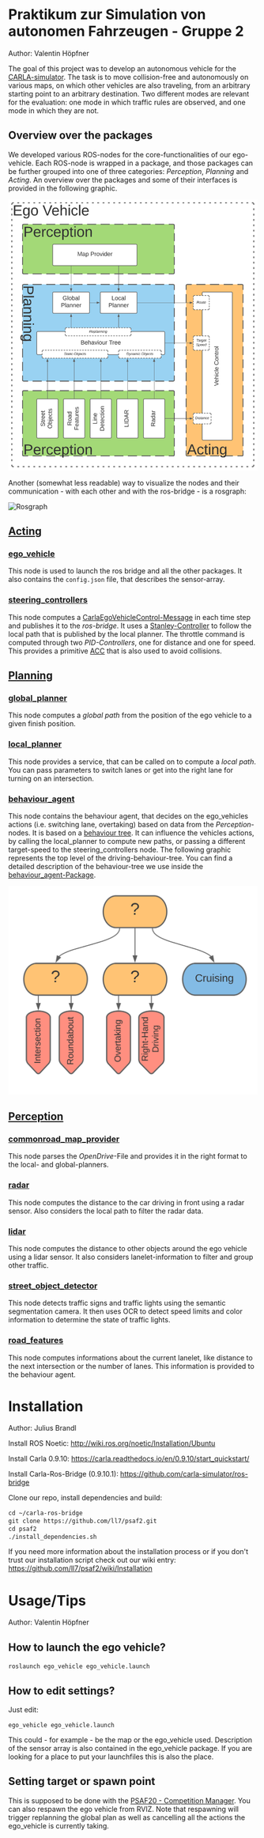 # Praktikum zur Simulation von autonomen Fahrzeugen - Gruppe 2
Author: Valentin Höpfner

The goal of this project was to develop an autonomous vehicle for the [CARLA-simulator](https://github.com/carla-simulator/carla). The task is to move collision-free and autonomously on various maps, on which other vehicles are also traveling, from an arbitrary starting point to an arbitrary destination. Two different modes are relevant for the evaluation: one mode in which traffic rules are observed, and one mode in which they are not. 

## Overview over the packages
We developed various ROS-nodes for the core-functionalities of our ego-vehicle. Each ROS-node is wrapped in a package, and those packages can be further grouped into one of three categories: _Perception_, _Planning_ and _Acting_. An overview over the packages and some of their interfaces is provided in the following graphic.

![Overview over the packages](documentation/package_overview.svg)

Another (somewhat less readable) way to visualize the nodes and their communication - with each other and with the ros-bridge - is a rosgraph:

![Rosgraph]()


## [Acting](Acting)

### [ego_vehicle](Acting/ego_vehicle)
This node is used to launch the ros bridge and all the other packages. It also contains the ```config.json``` file, that describes the sensor-array.

### [steering_controllers](Acting/steering_controllers)
This node computes a [CarlaEgoVehicleControl-Message](https://github.com/carla-simulator/ros-carla-msgs/blob/master/msg/CarlaEgoVehicleControl.msg) in each time step and publishes it to the _ros-bridge_. It uses a [Stanley-Controller](https://github.com/ll7/psaf2/wiki/Path-Tracking-Algorithmen) to follow the local path that is published by the local planner. The throttle command is computed through two _PID-Controllers_, one for distance and one for speed. This provides a primitive [ACC](https://en.wikipedia.org/wiki/Adaptive_cruise_control) that is also used to avoid collisions. 

## [Planning](Planning)

### [global_planner](Planning/global_planner)
This node computes a _global path_ from the position of the ego vehicle to a given finish position. 

### [local_planner](Planning/local_planner)
This node provides a service, that can be called on to compute a _local path_. You can pass parameters to switch lanes or get into the right lane for turning on an intersection.

### [behaviour_agent](Planning/behavior_agent)
This node contains the behaviour agent, that decides on the ego_vehicles actions (i.e. switching lane, overtaking) based on data from the _Perception_-nodes. It is based on a [behaviour tree](https://en.wikipedia.org/wiki/Behavior_tree_(artificial_intelligence,_robotics_and_control)). It can influence the vehicles actions, by calling the local_planner to compute new paths, or passing a different target-speed to the steering_controllers node. The following graphic represents the top level of the driving-behaviour-tree. You can find a detailed description of the behaviour-tree we use inside the [behaviour_agent-Package](Planning/behaviour_agent).

![BT-big-picture](documentation/behaviour_agent/bt_big_picture.svg)

## [Perception](Perception)

### [commonroad_map_provider](Perception/commonroad_map_provider)
This node parses the _OpenDrive_-File and provides it in the right format to the local- and global-planners.

### [radar](Perception/radar)
This node computes the distance to the car driving in front using a radar sensor. Also considers the local path to filter the radar data. 

### [lidar](Perception/lidar)
This node computes the distance to other objects around the ego vehicle using a lidar sensor. It also considers lanelet-information to filter and group other traffic. 

### [street_object_detector](Perception/street_object_detector)
This node detects traffic signs and traffic lights using the semantic segmentation camera. It then uses OCR to detect speed limits and color information to determine the state of traffic lights.  

### [road_features](Perception/road_features)
This node computes informations about the current lanelet, like distance to the next intersection or the number of lanes. This information is provided to the behaviour agent. 



# Installation
Author: Julius Brandl

Install ROS Noetic: http://wiki.ros.org/noetic/Installation/Ubuntu

Install Carla 0.9.10: https://carla.readthedocs.io/en/0.9.10/start_quickstart/

Install Carla-Ros-Bridge (0.9.10.1): https://github.com/carla-simulator/ros-bridge

Clone our repo, install dependencies and build:
```shell script
cd ~/carla-ros-bridge
git clone https://github.com/ll7/psaf2.git
cd psaf2
./install_dependencies.sh
```
If you need more information about the installation process or if you don't trust our installation script check out our wiki entry:
https://github.com/ll7/psaf2/wiki/Installation

# Usage/Tips
Author: Valentin Höpfner

## How to launch the ego vehicle?
```shell
roslaunch ego_vehicle ego_vehicle.launch
```
## How to edit settings?
Just edit:
```shell
ego_vehicle ego_vehicle.launch
```
This could - for example - be the map or the ego_vehicle used. Description of the sensor array is also contained in the ego_vehicle package.
If you are looking for a place to put your launchfiles this is also the place.
## Setting target or spawn point
This is supposed to be done with the [PSAF20 - Competition Manager](https://github.com/ll7/psaf20/tree/main/psaf20_competition_manager). You can also respawn the ego vehicle from RVIZ. Note that respawning will trigger replanning the global plan as well as cancelling all the actions the ego_vehicle is currently taking.

